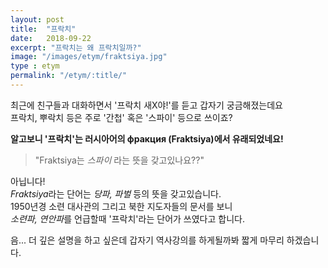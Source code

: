 ```yaml
---
layout: post
title:  "프락치"
date:   2018-09-22
excerpt: "프락치는 왜 프락치일까?"
image: "/images/etym/fraktsiya.jpg"
type : etym
permalink: "/etym/:title/"
---
```

최근에 친구들과 대화하면서 '프락치 새X야!'를 듣고 갑자기 궁금해졌는데요<br />
프락치, 뿌락치 등은 주로 '간첩' 혹은 '스파이' 등으로 쓰이죠?<br />


**알고보니 '프락치'는 러시아어의 фракция (Fraktsiya)에서 유래되었네요!**

>"Fraktsiya는 *스파이* 라는 뜻을 갖고있나요??"

아닙니다! <br />*Fraktsiya*라는 단어는 *당파, 파벌* 등의 뜻을 갖고있습니다.<br />
1950년경 소련 대사관의 그리고 북한 지도자들의 문서를 보니<br /> *소련파, 연안파*를 언급할때 '프락치'라는 단어가 쓰였다고 합니다.

음... 더 깊은 설명을 하고 싶은데 갑자기 역사강의를 하게될까봐 짧게 마무리 하겠습니다.

